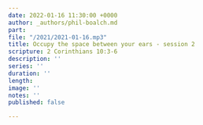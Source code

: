```yaml
---
date: 2022-01-16 11:30:00 +0000
author: _authors/phil-boalch.md
part: 
file: "/2021/2021-01-16.mp3"
title: Occupy the space between your ears - session 2
scripture: 2 Corinthians 10:3-6
description: ''
series: ''
duration: ''
length: 
image: ''
notes: ''
published: false

---
```

